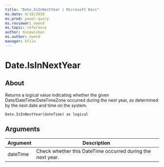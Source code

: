 ```yaml
---
title: "Date.IsInNextYear | Microsoft Docs"
ms.date: 4/16/2018
ms.prod: power-query
ms.reviewer: owend
ms.topic: reference
author: minewiskan
ms.author: owend
manager: kfile
---
```

# Date.IsInNextYear

  
## About  
Returns a logical value indicating whether the given Date/DateTime/DateTimeZone occurred during the next year, as determined by the next date and time on the system.  
  
```  
Date.IsInNextYear(dateTime) as logical  
```  
  
## <a name="__goback"></a>Arguments  
  
|Argument|Description|  
|------------|---------------|  
|dateTime|Check whether this DateTime occurred during the next year.|  
  
